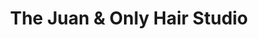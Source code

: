 ---
title: "The Juan & Only Hair Studio"
url: /hamilton/the-juan-und-only-hair-studio/
shop: Friseur
---